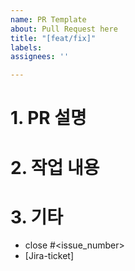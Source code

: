 ```yaml
---
name: PR Template
about: Pull Request here
title: "[feat/fix]"
labels: 
assignees: ''

---
```


# 1. PR 설명


# 2. 작업 내용


# 3. 기타

- close #<issue_number>
- [Jira-ticket]

